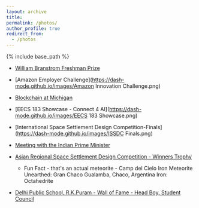```yaml
---
layout: archive
title:
permalink: /photos/
author_profile: true
redirect_from:
  - /photos
---
```

{% include base_path %}

* [William Branstrom Freshman Prize](https://dash-mode.github.io/images/avatar_dash.png)

* [Amazon Employer Challenge](https://dash-mode.github.io/images/Amazon Innovation Challenge.png)

* [Blockchain at Michigan](https://dash-mode.github.io/images/teaching_BAM.png)

* [EECS 183 Showcase - Connect 4 AI](https://dash-mode.github.io/images/EECS 183 Showcase.png)

* [International Space Settlement Design Competition-Finals](https://dash-mode.github.io/images/ISSDC Finals.png)

* [Meeting with the Indian Prime Minister](https://dash-mode.github.io/images/PM_Modi.png)

* [Asian Regional Space Settlement Design Competition - Winners Trophy](https://dash-mode.github.io/images/ARSSDC_winner_trophy.png)
  * Fun Fact - that's an actual meteorite - Camp del Cielo Iron Meteorite Unearthed: Gran Chaco Gualamba, Chaco, Argentina Iron: Octahedrite

* [Delhi Public School, R.K.Puram - Wall of Fame - Head Boy, Student Council](https://dash-mode.github.io/images/wall_of_fame.png)

